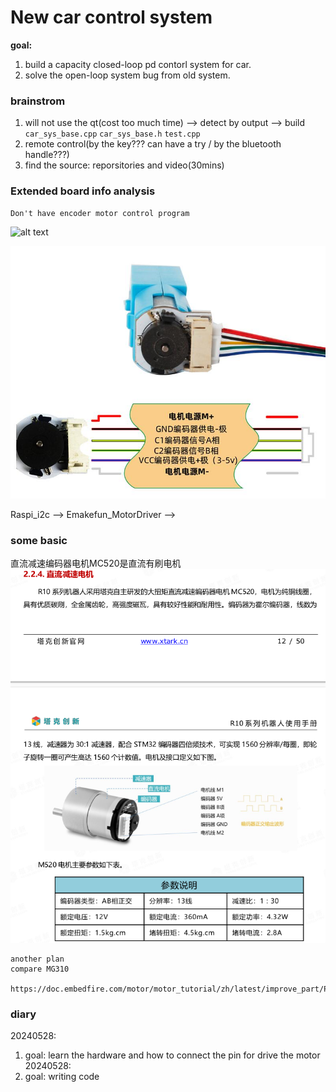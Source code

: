 # New car control system

**goal:**

1. build a capacity closed-loop pd contorl system for car. 
2. solve the open-loop system bug from old system.


### brainstrom
1. will not use the qt(cost too much time)
--> detect by output 
--> build `car_sys_base.cpp` `car_sys_base.h` `test.cpp`
2. remote control(by the key??? can have a try / by the bluetooth handle???)
3. find the source: reporsitories and video(30mins)

### **Extended board info analysis**
    Don't have encoder motor control program

![alt text](<assets/System document/image.png>)


![alt text](<assets/System document/image-2.png>)

Raspi_i2c --> Emakefun_MotorDriver -->

### some basic
直流减速编码器电机MC520是直流有刷电机
![alt text](<assets/System document/image-1.png>)

    another plan
    compare MG310

    https://doc.embedfire.com/motor/motor_tutorial/zh/latest/improve_part/PID_parameter_tuning.html
### diary 
20240528: 
1. goal: learn the hardware and how to connect the pin for drive the motor
20240528: 
1. goal: writing code 